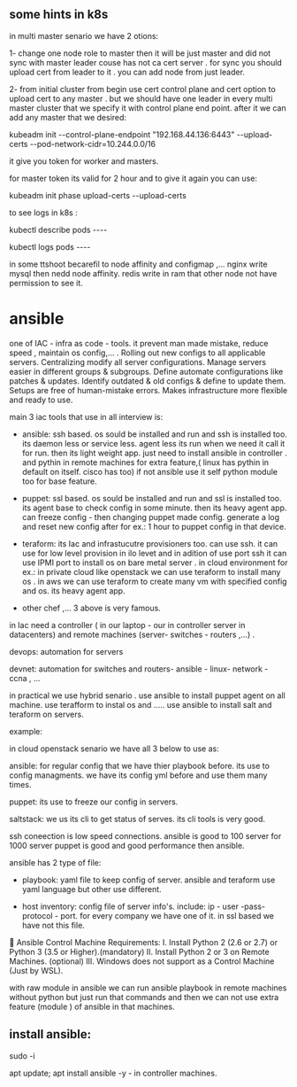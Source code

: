 


## some hints in k8s


in multi master senario we have 2 otions:

1- change one node role to master then it will be just master and did not sync with master leader couse has not ca cert server . for sync you should upload cert from leader to it . you can add node from just leader.


2- from initial cluster from begin use cert control plane and cert option to upload cert to any master . but we should have one leader in every multi master cluster that we specify it with control plane end point. after it we can add any master that we desired:


 kubeadm init --control-plane-endpoint "192.168.44.136:6443" --upload-certs --pod-network-cidr=10.244.0.0/16


 it give you token for worker and masters.

 for master token its valid for 2 hour and to give it again you can use:

 kubeadm init phase upload-certs --upload-certs


 


to see logs in k8s :

kubectl describe pods ----

kubectl logs pods ----




in some ttshoot becarefil to node affinity and configmap ,... nginx write mysql then nedd node affinity. redis write in ram that other node not have permission to see it.





# ansible

one of IAC - infra as code - tools. it prevent man made mistake, reduce speed , maintain os config,... . Rolling out new configs to all applicable servers.
Centralizing modify all server configurations.
Manage servers easier in different groups & subgroups.
Define automate configurations like patches & updates.
Identify outdated & old configs & define to update them.
Setups are free of human-mistake errors.
Makes infrastructure more flexible and ready to use.


main 3 iac tools that use in all interview is: 

- ansible: ssh based. os sould be installed and run and ssh is installed too. its daemon less or service less. agent less its run when we need it call it for run. then its light weight app. just need to install ansible in controller . and pythin in remote machines for extra feature,( linux has pythin in default on itself. cisco has too) if not ansible use it self python module too for base feature.

- puppet: ssl based. os sould be installed and run and ssl is installed too. its agent base to check config in some minute. then its heavy agent app.
 can freeze config - then changing puppet made config. generate a log and reset new config after for ex.: 1 hour to puppet config in that device. 

- teraform: its Iac and infrastucutre provisioners too. can use ssh. it can use for low level provision in ilo levet and in adition of use port ssh it can use IPMI port to install os on bare metal server . in cloud environment for ex.: in private cloud like openstack we can use teraform to install many os . in aws we can use teraform to create many vm with specified config and os. its heavy agent app.

- other chef ,... 3 above is very famous. 



in Iac need a controller ( in our laptop - our in controller server in datacenters) and remote machines (server- switches - routers ,...) . 

devops: automation for servers

devnet: automation for switches and routers- ansible - linux- network - ccna , ...



in practical we use hybrid senario . use ansible to install puppet agent on all machine. use terafform to instal os and ..... use ansible to install salt and teraform on servers. 

example:

in cloud openstack senario we have all 3 below to use as:

ansible: for regular config that we have thier playbook before. its use to config managments. we have its config yml before and use them many times.

puppet: its use to freeze our config in servers. 

saltstack: we us its cli to get status of serves. its cli tools is very good. 


ssh coneection is low speed connections. ansible is good to 100 server for 1000 server puppet is good and good performance then ansible. 


ansible has 2 type of file:

- playbook: yaml file to keep config of server. ansible and teraform use yaml language but other use different.

- host inventory: config file of server info's. include: ip - user -pass- protocol - port. for every company we have one of it. in ssl based we have not this file.



	Ansible Control Machine Requirements:
I.	Install Python 2 (2.6 or 2.7) or Python 3 (3.5 or Higher).(mandatory)
II.	Install Python 2 or 3 on Remote Machines. (optional)
III.	Windows does not support as a Control Machine (Just by WSL).



with raw module in ansible we can run ansible playbook in remote machines without python but just run that commands and then we can not use extra feature (module ) of ansible in that machines.



## install ansible:


sudo -i

apt update; apt install ansible -y   - in controller machines. 



















